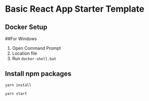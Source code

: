 # Basic React App Starter Template

## Docker Setup

##For Windows

1. Open Command Prompt
2. Location file
3. Run `docker-shell.bat`


## Install npm packages
`yarn install`

`yarn start`

